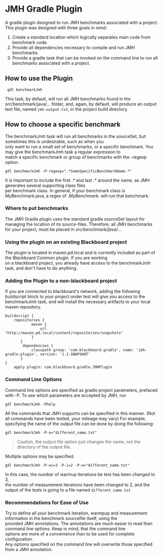 # JMH Gradle Plugin #
A gradle plugin designed to run JMH benchmarks associated with a project. This plugin was designed with three goals in mind:

1. Create a standard location which logically separates main code from benchmark code.
2. Provide all dependencies necessary to compile and run JMH benchmarks.
3. Provide a gradle task that can be invoked on the command line to run all benchmarks associated with a project.

## How to use the Plugin ##

```
 gdl benchmarkJmh
```

This task, by default, will run all JMH benchmarks found in the src/benchmark/java/... folder, and,
again, by default, will produce an output text file, named `jmh-output.txt`, in the project build directory.  

## How to choose a specific benchmark ##

The benchmarkJmh task will run all benchmarks in the sourceSet, but sometimes this is undesirable, such as when you  
only want to run a small set of benchmarks, or a specific benchmark. You may give the benchmarkJmh task a regular expression to  
match a specific benchmark or group of benchmarks with the -regexp option.

```
gdl benchmarkJmh -P-regexp=".*SomeSpecificBenchmarkName.*"
```

It is important to include the first .* and last .* around the name, as JMH generates several supporting class files  
per benchmark class. In general, if your benchmark class is MyBenchmark.java, a regex of .*MyBenchmark.* will run that benchmark.

### Where to put benchmarks ###
The JMH Gradle plugin uses the standard gradle sourceSet layout for managing the location of its source-files. Therefore,
all JMH benchmarks for your project, must be placed in *src/benchmark/java/...*


### Using the plugin on an existing Blackboard project ###
The plugin is located in maven.pd.local and is currently included as part of the Blackboard Common plugin. If you are working  
on a blackboard project, you already have access to the benchmarkJmh task, and don't have to do anything.


### Adding the Plugin to a non-blackboard project ###
If you are connected to blackboard's network, adding the following buildscript block to your project under test will
give you access to the benchmarkJmh task, and will install the necessary artifacts to your local maven repository.

```
buildscript {
    repositories {
            maven {
                url "http://maven.pd.local/content/repositories/snapshots"
            }
       }
        dependencies {
            classpath group: 'com.blackboard.gradle', name: 'jmh-gradle-plugin', version: '1.1-SNAPSHOT'
       }
}
    apply plugin: com.blackboard.gradle.JMHPlugin
```
### Command Line Options ###
Command line options are specified as gradle project parameters, prefaced with -P.
To see which parameters are accepted by JMH, run

```gdl benchmarkJmh -Phelp```

All the commands that JMH supports can be specified in this manner. (Not all commands have been tested, your mileage may vary)
For example, specifying the name of the output file can be done by doing the following:

`
gdl benchmarkJmh -P-o="different_name.txt"
`

>Caution, the output file option just changes the name, not the directory of the output file.

Multiple options may be specified:

`gdl benchmarkJmh -P-wi=3 -P-i=2 -P-o="different_name.txt"`


In this case, the number of warmup iterations be test has been changed to 3,  
the number of measurement iterations have been changed to 2,
and the output of the tests is going to a file named `different_name.txt`  

### Recommendations for Ease of Use ###
Try to define all your benchmark iteration, warmpup and measurement information in the benchmark sourcefile itself, using the  
provided JMH annotations. The annotations are much easier to read than command line options. Keep in mind, that the command line  
options are more of a convenience than to be used for complete configuration.  
Any options specified on the command line will overwrite those specified from a JMH annotation.  
